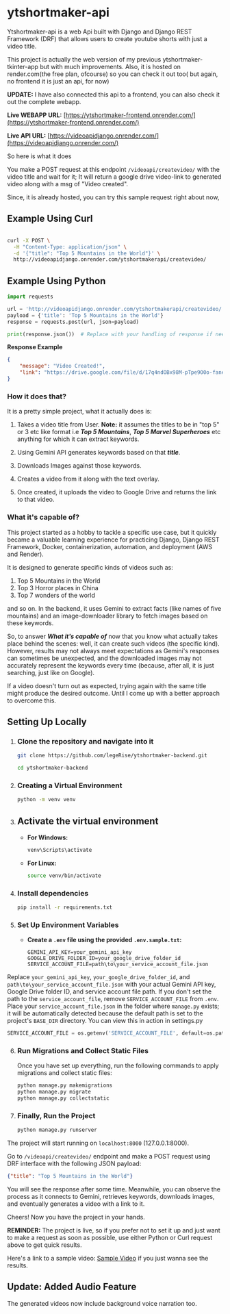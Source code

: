 # ytshortmaker-api

Ytshortmaker-api is a web Api built with Django and Django REST Framework (DRF) that allows users to create youtube shorts with just a video title.

This project is actually the web version of my previous ytshortmaker-tkinter-app but with much improvements. Also, it is hosted on render.com(the free plan, ofcourse) so you can check it out too( but again, no frontend it is just an api, for now)

**UPDATE:** I have also connected this api to a frontend, you can also check it out the complete webapp.

**Live WEBAPP URL:** [https://ytshortmaker-frontend.onrender.com/](https://ytshortmaker-frontend.onrender.com/)


**Live API URL:** [https://videoapidjango.onrender.com/](https://videoapidjango.onrender.com/)

So here is what it does

You make a POST request at this endpoint `/videoapi/createvideo/` with the video title and wait for it; It will return a google drive video-link to generated video along with a msg of "Video created".

Since, it is already hosted, you can try this sample request right about now,


## Example Using Curl

```sh

curl -X POST \
  -H "Content-Type: application/json" \
  -d '{"title": "Top 5 Mountains in the World"}' \
  http://videoapidjango.onrender.com/ytshortmakerapi/createvideo/
```

## Example Using Python
```python
import requests

url = 'http://videoapidjango.onrender.com/ytshortmakerapi/createvideo/'
payload = {'title': 'Top 5 Mountains in the World'}
response = requests.post(url, json=payload)

print(response.json())  # Replace with your handling of response if needed
```


**Response Example**

```json
{
    "message": "Video Created!",
    "link": "https://drive.google.com/file/d/17q4ndOBx98M-pTpe9O0o-faneRxA9hkx/view?usp=drivesdk"
}
```

### How it does that?

It is a pretty simple project, what it actually does is:

1. Takes a video title from User. **Note:** it assumes the titles to be in "top 5" or 3 etc like format i.e ***Top 5 Mountains***, ***Top 5 Marvel Superheroes*** etc anything for which it can extract keywords.
   
2. Using Gemini API generates keywords based on that ***title***.

3. Downloads Images against those keywords.

4. Creates a video from it along with the text overlay.

5. Once created, it uploads the video to Google Drive and returns the link to that video.



### What it's capable of?

This project started as a hobby to tackle a specific use case, but it quickly became a valuable learning experience for practicing Django, Django REST Framework, Docker, containerization, automation, and deployment (AWS and Render).

It is designed to generate specific kinds of videos such as:
1. Top 5 Mountains in the World
2. Top 3 Horror places in China
3. Top 7 wonders of the world

and so on. In the backend, it uses Gemini to extract facts (like names of five mountains) and an image-downloader library to fetch images based on these keywords.

So, to answer ***What it's capable of*** now that you know what actually takes place behind the scenes: well, it can create such videos (the specific kind). However, results may not always meet expectations as Gemini's responses can sometimes be unexpected, and the downloaded images may not accurately represent the keywords every time (because, after all, it is just searching, just like on Google).

If a video doesn't turn out as expected, trying again with the same title might produce the desired outcome. Until I come up with a better approach to overcome this.




## Setting Up Locally

1. ### Clone the repository and navigate into it
   ```sh
   git clone https://github.com/legeRise/ytshortmaker-backend.git
   ```
   ```sh
   cd ytshortmaker-backend
   ```

2. ### Creating a Virtual Environment

    ```sh
   python -m venv venv
    ```

3. ## Activate the virtual environment

   - **For Windows:**
     ```sh
     venv\Scripts\activate
     ```

   - **For Linux:**
     ```sh
     source venv/bin/activate
     ```


4. ### Install dependencies
   ```sh
   pip install -r requirements.txt
   ```

5. ### Set Up Environment Variables

   - **Create a `.env` file using the provided `.env.sample.txt`:**

     ```
     GEMINI_API_KEY=your_gemini_api_key
     GOOGLE_DRIVE_FOLDER_ID=your_google_drive_folder_id
     SERVICE_ACCOUNT_FILE=path\to\your_service_account_file.json 
     ```
     
Replace `your_gemini_api_key`, `your_google_drive_folder_id`, and `path\to\your_service_account_file.json` with your actual Gemini API key, Google Drive folder ID, and service account file path. If you don't set the path to the `service_account_file`, remove `SERVICE_ACCOUNT_FILE` from `.env`. Place your `service_account_file.json` in the folder where `manage.py` exists; it will be automatically detected because the default path is set to the project's `BASE_DIR` directory. You can view this in action in settings.py
     
     
```python
SERVICE_ACCOUNT_FILE = os.getenv('SERVICE_ACCOUNT_FILE', default=os.path.join(BASE_DIR, 'service_account_file.json'))
```


     

6. ### Run Migrations and Collect Static Files

   Once you have set up everything, run the following commands to apply migrations and collect static files:

   ```sh
   python manage.py makemigrations
   python manage.py migrate
   python manage.py collectstatic
   ```

7. ### Finally, Run the Project

   ```sh
   python manage.py runserver
   ```


The project will start running on `localhost:8000` (127.0.0.1:8000). 

Go to `/videoapi/createvideo/` endpoint and make a POST request using DRF interface with the following JSON payload:

```json
{"title": "Top 5 Mountains in the World"}
```

You will see the response after some time. Meanwhile, you can observe the process as it connects to Gemini, retrieves keywords, downloads images, and eventually generates a video with a link to it.

Cheers! Now you have the project in your hands.

**REMINDER:** The project is live, so if you prefer not to set it up and just want to make a request as soon as possible, use either Python or Curl request above to get quick results.

Here's a link to a sample video: [Sample Video](https://drive.google.com/file/d/17q4ndOBx98M-pTpe9O0o-faneRxA9hkx/view?usp=drive_link) if you just wanna see the results.


## Update: Added Audio Feature

The generated videos now include background voice narration too.










